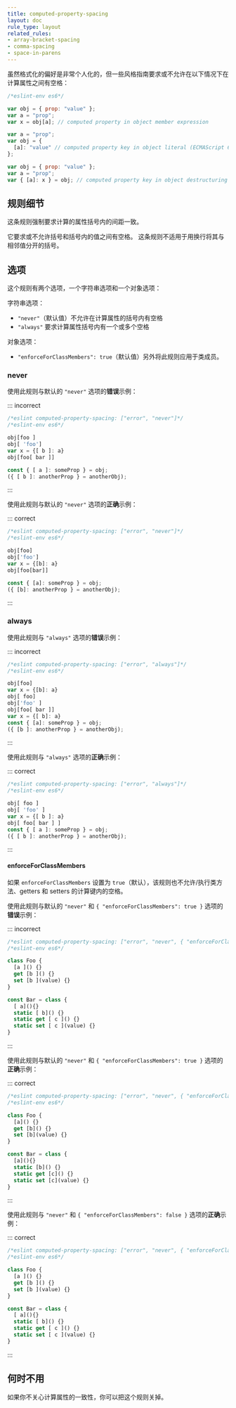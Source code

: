 ```yaml
---
title: computed-property-spacing
layout: doc
rule_type: layout
related_rules:
- array-bracket-spacing
- comma-spacing
- space-in-parens
---
```


虽然格式化的偏好是非常个人化的，但一些风格指南要求或不允许在以下情况下在计算属性之间有空格：

```js
/*eslint-env es6*/

var obj = { prop: "value" };
var a = "prop";
var x = obj[a]; // computed property in object member expression

var a = "prop";
var obj = {
  [a]: "value" // computed property key in object literal (ECMAScript 6)
};

var obj = { prop: "value" };
var a = "prop";
var { [a]: x } = obj; // computed property key in object destructuring pattern (ECMAScript 6)
```

## 规则细节

这条规则强制要求计算的属性括号内的间距一致。

它要求或不允许括号和括号内的值之间有空格。
这条规则不适用于用换行将其与相邻值分开的括号。

## 选项

这个规则有两个选项，一个字符串选项和一个对象选项：

字符串选项：

* `"never"`（默认值）不允许在计算属性的括号内有空格
* `"always"` 要求计算属性括号内有一个或多个空格

对象选项：

* `"enforceForClassMembers": true`（默认值）另外将此规则应用于类成员。

### never

使用此规则与默认的 `"never"` 选项的**错误**示例：

::: incorrect

```js
/*eslint computed-property-spacing: ["error", "never"]*/
/*eslint-env es6*/

obj[foo ]
obj[ 'foo']
var x = {[ b ]: a}
obj[foo[ bar ]]

const { [ a ]: someProp } = obj;
({ [ b ]: anotherProp } = anotherObj);
```

:::

使用此规则与默认的 `"never"` 选项的**正确**示例：

::: correct

```js
/*eslint computed-property-spacing: ["error", "never"]*/
/*eslint-env es6*/

obj[foo]
obj['foo']
var x = {[b]: a}
obj[foo[bar]]

const { [a]: someProp } = obj;
({ [b]: anotherProp } = anotherObj);
```

:::

### always

使用此规则与 `"always"` 选项的**错误**示例：

::: incorrect

```js
/*eslint computed-property-spacing: ["error", "always"]*/
/*eslint-env es6*/

obj[foo]
var x = {[b]: a}
obj[ foo]
obj['foo' ]
obj[foo[ bar ]]
var x = {[ b]: a}
const { [a]: someProp } = obj;
({ [b ]: anotherProp } = anotherObj);
```

:::

使用此规则与 `"always"` 选项的**正确**示例：

::: correct

```js
/*eslint computed-property-spacing: ["error", "always"]*/
/*eslint-env es6*/

obj[ foo ]
obj[ 'foo' ]
var x = {[ b ]: a}
obj[ foo[ bar ] ]
const { [ a ]: someProp } = obj;
({ [ b ]: anotherProp } = anotherObj);
```

:::

#### enforceForClassMembers

如果 `enforceForClassMembers` 设置为 `true`（默认），该规则也不允许/执行类方法、getters 和 setters 的计算键内的空格。

使用此规则与默认的 `"never"` 和 `{ "enforceForClassMembers": true }` 选项的**错误**示例：

::: incorrect

```js
/*eslint computed-property-spacing: ["error", "never", { "enforceForClassMembers": true }]*/
/*eslint-env es6*/

class Foo {
  [a ]() {}
  get [b ]() {}
  set [b ](value) {}
}

const Bar = class {
  [ a](){}
  static [ b]() {}
  static get [ c ]() {}
  static set [ c ](value) {}
}
```

:::

使用此规则与默认的 `"never"` 和 `{ "enforceForClassMembers": true }` 选项的**正确**示例：

::: correct

```js
/*eslint computed-property-spacing: ["error", "never", { "enforceForClassMembers": true }]*/
/*eslint-env es6*/

class Foo {
  [a]() {}
  get [b]() {}
  set [b](value) {}
}

const Bar = class {
  [a](){}
  static [b]() {}
  static get [c]() {}
  static set [c](value) {}
}
```

:::

使用此规则与 `"never"` 和 `{ "enforceForClassMembers": false }` 选项的**正确**示例：

::: correct

```js
/*eslint computed-property-spacing: ["error", "never", { "enforceForClassMembers": false }]*/
/*eslint-env es6*/

class Foo {
  [a ]() {}
  get [b ]() {}
  set [b ](value) {}
}

const Bar = class {
  [ a](){}
  static [ b]() {}
  static get [ c ]() {}
  static set [ c ](value) {}
}
```

:::

## 何时不用

如果你不关心计算属性的一致性，你可以把这个规则关掉。
